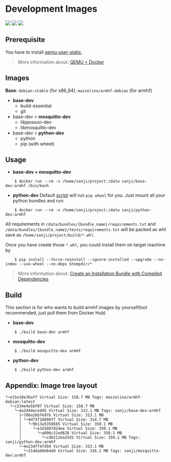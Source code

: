 Development Images
==================
[![](http://dockeri.co/image/sanji/base-dev)](https://registry.hub.docker.com/u/sanji/base-dev/)
[![](http://dockeri.co/image/sanji/mosquitto-dev)](https://registry.hub.docker.com/u/sanji/mosquitto-dev/)
[![](http://dockeri.co/image/sanji/python-dev)](https://registry.hub.docker.com/u/sanji/python-dev/)

Prerequisite
------------
You have to install [qemu-user-static](https://wiki.debian.org/QemuUserEmulation).

> More information about: [QEMU + Docker](https://github.com/djmaze/armhf-ubuntu-docker#emulation-support)

Images
------
**Base**: `debian:stable` (for x86_64), `mazzolino/armhf-debian` (for armhf)

- **base-dev**
    + build-essential
    + git
- base-dev > **mosquitto-dev**
    + libjansson-dev
    + libmosquitto-dev
- base-dev > **python-dev**
    + python
    + pip (with wheel)

Usage
-----

- **base-dev + mosquitto-dev**
```
    $ docker run --rm -v /home/sanji/project:/data sanji/base-dev:armhf /bin/bash
```
- **python-dev**
Default [script]() will run `pip wheel` for you. Just mount all your python bundles and run:
```
    $ docker run --rm -v /home/sanji/project:/data sanji/python-dev:armhf
```
All requirements in `/data/bundles/{bundle_name}/requirements.txt` and `/data/bundles/{bundle_name}/tests/requirements.txt` will be packed as whl save as `/home/sanji/project/build/*.whl`.

Once you have create those `*.whl`, you could install them on target machine by

```
    $ pip install --force-reinstall --ignore-installed --upgrade --no-index --use-wheel --no-deps $tempdir/*
```

> More information about: [Create an Installation Bundle with Compiled Dependencies](https://pip.pypa.io/en/latest/user_guide.html#create-an-installation-bundle-with-compiled-dependencies)

Build
-----
This section is for who wants to build armhf images by yourself(not recommended, just pull them from Docker Hub)

- **base-dev**
```
    $ ./build base-dev armhf
```

- **mosquitto-dev**
```
    $ ./build mosquitto-dev armhf
```

- **python-dev**
```
    $ ./build python-dev armhf
```

Appendix: Image tree layout
---------------------------
```
└─e31e10e36aff Virtual Size: 158.7 MB Tags: mazzolino/armhf-debian:latest
  └─c234e4a5bf07 Virtual Size: 158.7 MB
    └─4a2d44ece495 Virtual Size: 313.1 MB Tags: sanji/base-dev:armhf
      ├─786a26bfe97b Virtual Size: 313.1 MB
      │ └─4d73f18898ff Virtual Size: 314.7 MB
      │   └─9b13a5358565 Virtual Size: 350.1 MB
      │     └─e3d1007d24ee Virtual Size: 350.1 MB
      │       └─a096c31ed628 Virtual Size: 350.1 MB
      │         └─cdb212ea25d1 Virtual Size: 350.1 MB Tags: sanji/python-dev:armhf
      └─4e234ff47d94 Virtual Size: 313.1 MB
        └─314da60eb4dd Virtual Size: 316.2 MB Tags: sanji/mosquitto-dev:armhf
```
